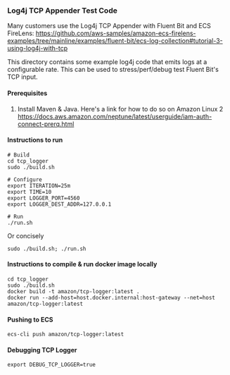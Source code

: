 ### Log4j TCP Appender Test Code

Many customers use the Log4j TCP Appender with Fluent Bit and ECS FireLens: https://github.com/aws-samples/amazon-ecs-firelens-examples/tree/mainline/examples/fluent-bit/ecs-log-collection#tutorial-3-using-log4j-with-tcp

This directory contains some example log4j code that emits logs at a configurable rate. This can be used to stress/perf/debug test Fluent Bit's TCP input.

#### Prerequisites
1. Install Maven & Java. Here's a link for how to do so on Amazon Linux 2 https://docs.aws.amazon.com/neptune/latest/userguide/iam-auth-connect-prerq.html

#### Instructions to run
```
# Build
cd tcp_logger
sudo ./build.sh

# Configure
export ITERATION=25m
export TIME=10
export LOGGER_PORT=4560
export LOGGER_DEST_ADDR=127.0.0.1

# Run
./run.sh
```

Or concisely
```
sudo ./build.sh; ./run.sh
```

#### Instructions to compile & run docker image locally
```
cd tcp_logger
sudo ./build.sh
docker build -t amazon/tcp-logger:latest .
docker run --add-host=host.docker.internal:host-gateway --net=host amazon/tcp-logger:latest
```

#### Pushing to ECS
```
ecs-cli push amazon/tcp-logger:latest
```

#### Debugging TCP Logger
```
export DEBUG_TCP_LOGGER=true
```